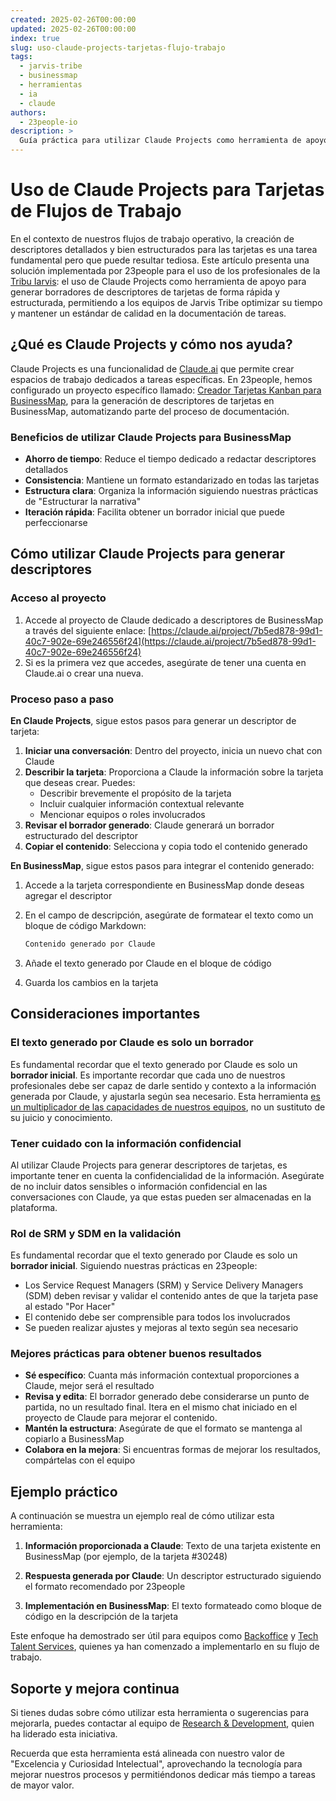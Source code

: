 ```yaml
---
created: 2025-02-26T00:00:00
updated: 2025-02-26T00:00:00
index: true
slug: uso-claude-projects-tarjetas-flujo-trabajo
tags: 
  - jarvis-tribe
  - businessmap
  - herramientas
  - ia
  - claude
authors:
  - 23people-io
description: >
  Guía práctica para utilizar Claude Projects como herramienta de apoyo en la creación de descriptores de tarjetas en BusinessMap, facilitando una estandarización de las tarjetas en el flujo de trabajo en los equipos de 23people.
---
```


# Uso de Claude Projects para Tarjetas de Flujos de Trabajo

En el contexto de nuestros flujos de trabajo operativo, la creación de descriptores detallados y bien estructurados para las tarjetas es una tarea fundamental pero que puede resultar tediosa. Este artículo presenta una solución implementada por 23people para el uso de los profesionales de la [Tribu Iarvis](): el uso de Claude Projects como herramienta de apoyo para generar borradores de descriptores de tarjetas de forma rápida y estructurada, permitiendo a los equipos de Jarvis Tribe optimizar su tiempo y mantener un estándar de calidad en la documentación de tareas.

## ¿Qué es Claude Projects y cómo nos ayuda?

Claude Projects es una funcionalidad de [Claude.ai](https://www.anthropic.com/claude) que permite crear espacios de trabajo dedicados a tareas específicas. En 23people, hemos configurado un proyecto específico llamado: [Creador Tarjetas Kanban para BusinessMap](https://claude.ai/project/7b5ed878-99d1-40c7-902e-69e246556f24), para la generación de descriptores de tarjetas en BusinessMap, automatizando parte del proceso de documentación.

### Beneficios de utilizar Claude Projects para BusinessMap

- **Ahorro de tiempo**: Reduce el tiempo dedicado a redactar descriptores detallados
- **Consistencia**: Mantiene un formato estandarizado en todas las tarjetas
- **Estructura clara**: Organiza la información siguiendo nuestras prácticas de "Estructurar la narrativa"
- **Iteración rápida**: Facilita obtener un borrador inicial que puede perfeccionarse

## Cómo utilizar Claude Projects para generar descriptores

### Acceso al proyecto

1. Accede al proyecto de Claude dedicado a descriptores de BusinessMap a través del siguiente enlace: [https://claude.ai/project/7b5ed878-99d1-40c7-902e-69e246556f24](https://claude.ai/project/7b5ed878-99d1-40c7-902e-69e246556f24)
2. Si es la primera vez que accedes, asegúrate de tener una cuenta en Claude.ai o crear una nueva.

### Proceso paso a paso

**En Claude Projects**, sigue estos pasos para generar un descriptor de tarjeta:

1. **Iniciar una conversación**: Dentro del proyecto, inicia un nuevo chat con Claude
2. **Describir la tarjeta**: Proporciona a Claude la información sobre la tarjeta que deseas crear. Puedes:
   - Describir brevemente el propósito de la tarjeta
   - Incluir cualquier información contextual relevante
   - Mencionar equipos o roles involucrados
3. **Revisar el borrador generado**: Claude generará un borrador estructurado del descriptor
4. **Copiar el contenido**: Selecciona y copia todo el contenido generado

**En BusinessMap**, sigue estos pasos para integrar el contenido generado:

1. Accede a la tarjeta correspondiente en BusinessMap donde deseas agregar el descriptor
2. En el campo de descripción, asegúrate de formatear el texto como un bloque de código Markdown:

   ```markdown
   Contenido generado por Claude
   ```

3. Añade el texto generado por Claude en el bloque de código
4. Guarda los cambios en la tarjeta

## Consideraciones importantes

### El texto generado por Claude es solo un borrador

Es fundamental recordar que el texto generado por Claude es solo un **borrador inicial**. Es importante recordar que cada uno de nuestros profesionales debe ser capaz de darle sentido y contexto a la información generada por Claude, y ajustarla según sea necesario. Esta herramienta [es un multiplicador de las capacidades de nuestros equipos](docs/insights/ia-como-multiplicador-de-capacidades-profesionales.md), no un sustituto de su juicio y conocimiento.

### Tener cuidado con la información confidencial

Al utilizar Claude Projects para generar descriptores de tarjetas, es importante tener en cuenta la confidencialidad de la información. Asegúrate de no incluir datos sensibles o información confidencial en las conversaciones con Claude, ya que estas pueden ser almacenadas en la plataforma.

### Rol de SRM y SDM en la validación

Es fundamental recordar que el texto generado por Claude es solo un **borrador inicial**. Siguiendo nuestras prácticas en 23people:

- Los Service Request Managers (SRM) y Service Delivery Managers (SDM) deben revisar y validar el contenido antes de que la tarjeta pase al estado "Por Hacer"
- El contenido debe ser comprensible para todos los involucrados
- Se pueden realizar ajustes y mejoras al texto según sea necesario

### Mejores prácticas para obtener buenos resultados

- **Sé específico**: Cuanta más información contextual proporciones a Claude, mejor será el resultado
- **Revisa y edita**: El borrador generado debe considerarse un punto de partida, no un resultado final. Itera en el mismo chat iniciado en el proyecto de Claude para mejorar el contenido.
- **Mantén la estructura**: Asegúrate de que el formato se mantenga al copiarlo a BusinessMap
- **Colabora en la mejora**: Si encuentras formas de mejorar los resultados, compártelas con el equipo

## Ejemplo práctico

A continuación se muestra un ejemplo real de cómo utilizar esta herramienta:

1. **Información proporcionada a Claude**:
   Texto de una tarjeta existente en BusinessMap (por ejemplo, de la tarjeta #30248)

2. **Respuesta generada por Claude**:
   Un descriptor estructurado siguiendo el formato recomendado por 23people

3. **Implementación en BusinessMap**:
   El texto formateado como bloque de código en la descripción de la tarjeta

Este enfoque ha demostrado ser útil para equipos como [Backoffice](docs/organization/teams/backoffice) y [Tech Talent Services](docs/organization/teams/tech-talent-services), quienes ya han comenzado a implementarlo en su flujo de trabajo.

## Soporte y mejora continua

Si tienes dudas sobre cómo utilizar esta herramienta o sugerencias para mejorarla, puedes contactar al equipo de [Research & Development](docs/organization/teams/research-and-development), quien ha liderado esta iniciativa.

Recuerda que esta herramienta está alineada con nuestro valor de "Excelencia y Curiosidad Intelectual", aprovechando la tecnología para mejorar nuestros procesos y permitiéndonos dedicar más tiempo a tareas de mayor valor.
